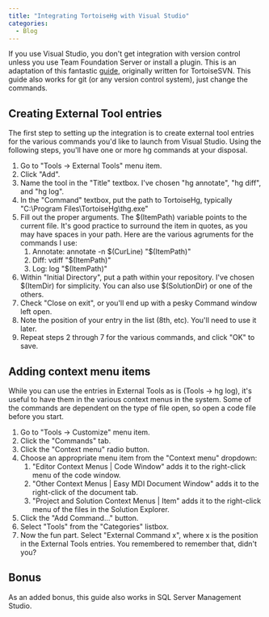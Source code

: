```yaml
---
title: "Integrating TortoiseHg with Visual Studio"
categories:
  - Blog
---
```



If you use Visual Studio, you don't get integration with version control unless you use Team Foundation Server or install a plugin.
This is an adaptation of this fantastic [guide](http://tortoisesvn.net/visualstudio.html), originally written for TortoiseSVN. This guide also works for git (or any version control system), just change the commands.

## Creating External Tool entries

The first step to setting up the integration is to create external tool entries for the various commands you'd like to launch from Visual Studio. Using the following steps, you'll have one or more hg commands at your disposal.

1. Go to "Tools -> External Tools" menu item.
2. Click "Add".
3. Name the tool in the "Title" textbox. I've chosen "hg annotate", "hg diff", and "hg log".
4. In the "Command" textbox, put the path to TortoiseHg, typically "C:\Program Files\TortoiseHg\thg.exe"
5. Fill out the proper arguments. The $(ItemPath) variable points to the current file. It's good practice to surround  the item in quotes, as you may have spaces in your path. Here are the various agruments for the commands I use:
	1. Annotate: annotate -n $(CurLine) "$(ItemPath)"
	2. Diff: vdiff "$(ItemPath)"
	3. Log: log "$(ItemPath)"
6. Within "Initial Directory", put a path within your repository. I've chosen $(ItemDir) for simplicity. You can also use $(SolutionDir) or one of the others.
7. Check "Close on exit", or you'll end up with a pesky Command window left open.
8. Note the position of your entry in the list (8th, etc). You'll need to use it later.
9. Repeat steps 2 through 7 for the various commands, and click "OK" to save.

## Adding context menu items

While you can use the entries in External Tools as is (Tools -> hg log), it's useful to have them in the various context menus in the system.
Some of the commands are dependent on the type of file open, so open a code file before you start.

1. Go to "Tools -> Customize" menu item.
2. Click the "Commands" tab.
3. Click the "Context menu" radio button.
4. Choose an appropriate menu item from the "Context menu" dropdown:
	1. "Editor Context Menus | Code Window" adds it to the right-click menu of the code window.
	2. "Other Context Menus | Easy MDI Document Window" adds it to the right-click of the document tab.
	3. "Project and Solution Context Menus | Item" adds it to the right-click menu of the files in the Solution Explorer.
5. Click the "Add Command..." button.
6. Select "Tools" from the "Categories" listbox.
7. Now the fun part. Select "External Command x", where x is the position in the External Tools entries. You remembered to remember that, didn't you?

## Bonus

As an added bonus, this guide also works in SQL Server Management Studio.
